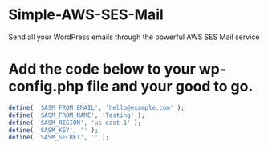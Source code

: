# Simple-AWS-SES-Mail
Send all your WordPress emails through the powerful AWS SES Mail service


# Add the code below to your wp-config.php file and your good to go.
```php
define( 'SASM_FROM_EMAIL', 'hello@example.com' );
define( 'SASM_FROM_NAME', 'Testing' );
define( 'SASM_REGION', 'us-east-1' );
define( 'SASM_KEY', '' );
define( 'SASM_SECRET', '' );
```